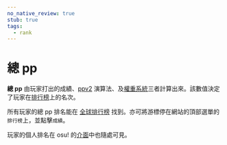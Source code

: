 ```yaml
---
no_native_review: true
stub: true
tags:
  - rank
---
```


# 總 pp

**總 pp** 由玩家打出的成績、[ppv2](/wiki/Performance_points/ppv2) 演算法、及[權重系統](/wiki/Performance_points/Weighting_system)三者計算出來。該數值決定了玩家在[排行榜](/wiki/Ranking)上的名次。

所有玩家的總 pp 排名能在 [全球排行榜](https://osu.ppy.sh/rankings/osu/performance) 找到。亦可將游標停在網站的頂部選單的`排行榜`上，並點擊`成績`。

玩家的個人排名在 osu! 的[介面](/wiki/Interface)中也隨處可見。
